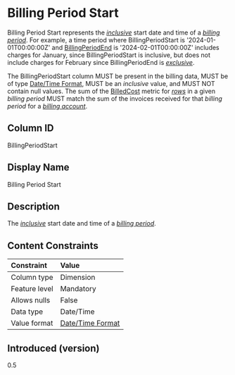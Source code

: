 # Billing Period Start

Billing Period Start represents the [*inclusive*](#glossary:inclusivebound) start date and time of a [*billing period*](#glossary:billing-period). For example, a time period where BillingPeriodStart is '2024-01-01T00:00:00Z' and [BillingPeriodEnd](#billingperiodend) is '2024-02-01T00:00:00Z' includes charges for January, since BillingPeriodStart is inclusive, but does not include charges for February since BillingPeriodEnd is [*exclusive*](#glossary:exclusivebound).

The BillingPeriodStart column MUST be present in the billing data, MUST be of type [Date/Time Format](#date/timeformat), MUST be an *inclusive* value, and MUST NOT contain null values. The sum of the [BilledCost](#billedcost) metric for [*rows*](#glossary:row) in a given *billing period* MUST match the sum of the invoices received for that *billing period* for a [*billing account*](#glossary:billing-account).

## Column ID

BillingPeriodStart

## Display Name

Billing Period Start

## Description

The [*inclusive*](#glossary:inclusivebound) start date and time of a [*billing period*](#glossary:billing-period).

## Content Constraints

| Constraint      | Value                                |
|:----------------|:-------------------------------------|
| Column type     | Dimension                            |
| Feature level   | Mandatory                            |
| Allows nulls    | False                                |
| Data type       | Date/Time                            |
| Value format    | [Date/Time Format](#date/timeformat) |

## Introduced (version)

0.5
